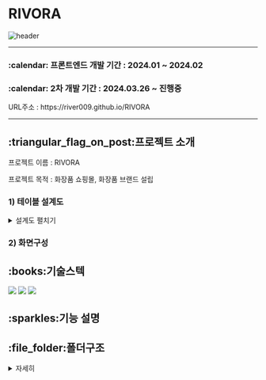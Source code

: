 # RIVORA
![header](https://capsule-render.vercel.app/api?type=waving&color=auto&height=300&section=header&text=RIVORA&fontSize=90)
<hr>
<h3>:calendar: 프론트엔드 개발 기간 : 2024.01 ~ 2024.02 </h3>
<h3>:calendar: 2차 개발 기간 : 2024.03.26 ~ 진행중    </h3>
URL주소 : https://river009.github.io/RIVORA
<hr>

<h2>:triangular_flag_on_post:프로젝트 소개</h2>
 프로젝트 이름 : RIVORA
 
 프로젝트 목적 : 화장품 쇼핑몰, 화장품 브랜드 설립

<h3> 1) 테이블 설계도</h3>  
<details>
    <summary>설계도 펼치기</summary>
 

</details>
<h3> 2) 화면구성 </h3>  


<h2>:books:기술스텍</h2>

<img src="https://img.shields.io/badge/css-1572B6?style=for-the-badge&logo=css3&logoColor=white"> <img src="https://img.shields.io/badge/javascript-F7DF1E?style=for-the-badge&logo=javascript&logoColor=black"> <img src="https://img.shields.io/badge/bootstrap-7952B3?style=for-the-badge&logo=bootstrap&logoColor=white">  


<h2>:sparkles:기능 설명</h2>

<H2>:file_folder:폴더구조</H2>  

<details>
    <summary>자세히</summary>

<!-- summary 아래 한칸 공백 두고 내용 삽입 -->



</details>
